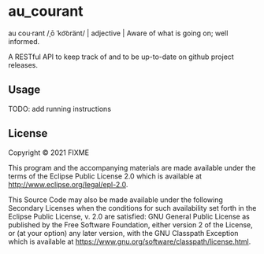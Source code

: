 # au_courant

au cou·rant /ˌō ˈko͝oränt/ | adjective | Aware of what is going on; well informed.

A RESTful API to keep track of and to be up-to-date on github project releases.

## Usage

TODO: add running instructions

## License

Copyright © 2021 FIXME

This program and the accompanying materials are made available under the
terms of the Eclipse Public License 2.0 which is available at
http://www.eclipse.org/legal/epl-2.0.

This Source Code may also be made available under the following Secondary
Licenses when the conditions for such availability set forth in the Eclipse
Public License, v. 2.0 are satisfied: GNU General Public License as published by
the Free Software Foundation, either version 2 of the License, or (at your
option) any later version, with the GNU Classpath Exception which is available
at https://www.gnu.org/software/classpath/license.html.
